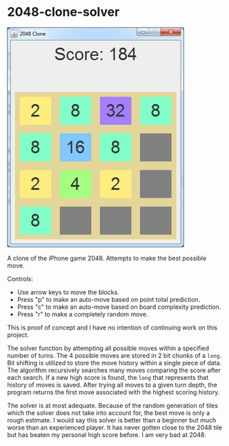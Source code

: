 2048-clone-solver
=================
![Game Screenshot](docs/images/screenshot.png)

A clone of the iPhone game 2048. Attempts to make the best possible move.

Controls:
- Use arrow keys to move the blocks. 
- Press "p" to make an auto-move based on point total prediction.
- Press "c" to make an auto-move based on board complexity prediction.
- Press "r" to make a completely random move.

This is proof of concept and I have no intention of continuing work on this project.

The solver function by attempting all possible moves within a specified number of turns.
The 4 possible moves are stored in 2 bit chunks of a `long`.
Bit shifting is utilized to store the move history within a single piece of data.
The algorithm recursively searches many moves comparing the score after each search.
If a new high score is found, the `long` that represents that history of moves is saved.
After trying all moves to a given turn depth, the program returns the first move associated with the highest scoring history.

The solver is at most adequate. Because of the random generation of tiles which the solver does not take into account for, the best move is only a rough estimate. I would say this solver is better than a beginner but much worse than an experienced player. It has never gotten close to the 2048 tile but has beaten my personal high score before. I am very bad at 2048.


